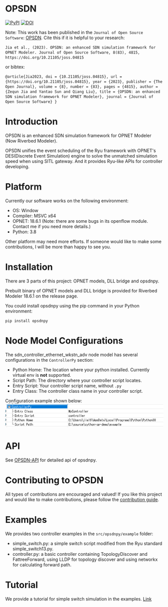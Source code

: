 # OPSDN
[![PyPI](https://img.shields.io/pypi/v/opsdnpy)](https://pypi.org/project/opsdnpy/) [![DOI](https://joss.theoj.org/papers/10.21105/joss.04815/status.svg)](https://doi.org/10.21105/joss.04815)

Note: This work has been published in the `Journal of Open Source Software`: [OPSDN](https://doi.org/10.21105/joss.04815). 
Cite this if it is helpful to your research:
```
Jia et al., (2023). OPSDN: an enhanced SDN simulation framework for OPNET Modeler. Journal of Open Source Software, 8(83), 4815, https://doi.org/10.21105/joss.04815
```
or bibtex:
```
@article{Jia2023, doi = {10.21105/joss.04815}, url = {https://doi.org/10.21105/joss.04815}, year = {2023}, publisher = {The Open Journal}, volume = {8}, number = {83}, pages = {4815}, author = {Zequn Jia and Yantao Sun and Qiang Liu}, title = {OPSDN: an enhanced SDN simulation framework for OPNET Modeler}, journal = {Journal of Open Source Software} }
```

# Introduction

OPSDN is an enhanced SDN simulation framework for OPNET Modeler (Now Riverbed Modeler).

OPSDN unifies the event scheduling of the Ryu framework with OPNET's DES(Discrete Event Simulation) engine to solve the unmatched simulation speed when using SITL gateway. And it provides Ryu-like APIs for controller developing.

# Platform
Currently our software works on the following environment:
- OS: Window
- Compiler: MSVC x64
- OPNET: 18.6.1 (Note: there are some bugs in its openflow module. Contact me if you need more details.)
- Python: 3.8

Other platform may need more efforts. If someone would like to make some contributions, I will be more than happy to see you.

# Installation
There are 3 parts of this project: OPNET models, DLL bridge and opsdnpy.

Prebuilt binary of OPNET models and DLL bridge is provided for Riverbed Modeler 18.6.1 on the release page.

You could install opsdnpy using the pip command in your Python environment:
```
pip install opsdnpy
```

# Node Model Configurations

The sdn_controller_ethernet_wkstn_adv node model has several configurations in the `ControllerPy` section:
- Python Home: The location where your python installed. Currently virtual env is **not** supported.
- Script Path: The directory where your controller script locates.
- Entry Script: Your controller script name, without `.py`
- Entry Class: The controller class name in your controller script.

Configuration example shown below:
![node_model_configurations](./docs/images/node_model_configurations.png)

# API
See [OPSDN-API](./docs/opsdnpy-apis.md) for detailed api of opsdnpy.

# Contributing to OPSDN
All types of contributions are encouraged and valued!
If you like this project and would like to make contributions, please follow the [contribution guide](./contributing.md).


# Examples

We provides two controller examples in the `src/opsdnpy/example` folder:
- simple_switch.py: a simple switch script modified from the Ryu standard simple_switch13.py.
- controller.py: a basic controller containing TopologyDiscover and FattreeForward, using LLDP for topology discover and using networkx for calculating forward path.

# Tutorial

We provide a tutorial for simple switch simulation in the examples. [Link](./docs/tutorial.md)



